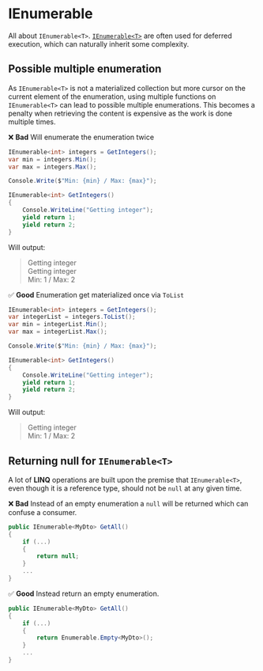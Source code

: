 # IEnumerable
All about `IEnumerable<T>`. [`IEnumerable<T>`](https://docs.microsoft.com/en-us/dotnet/api/system.collections.generic.ienumerable-1?view=net-6.0#:~:text=Without%20Iterator%20%3D%20206kb-,Remarks,%3E%20and%20ConcurrentStack.) are often used for deferred execution, which can naturally inherit some complexity.

## Possible multiple enumeration
As `IEnumerable<T>` is not a materialized collection but more cursor on the current element of the enumeration, using multiple functions on `IEnumerable<T>` can lead to possible multiple enumerations.
This becomes a penalty when retrieving the content is expensive as the work is done multiple times.

❌ **Bad** Will enumerate the enumeration twice
```csharp
IEnumerable<int> integers = GetIntegers();
var min = integers.Min();
var max = integers.Max();

Console.Write($"Min: {min} / Max: {max}");

IEnumerable<int> GetIntegers()
{
    Console.WriteLine("Getting integer");
    yield return 1;
    yield return 2;
}
```

Will output:
> Getting integer  
Getting integer  
Min: 1 / Max: 2

✅ **Good** Enumeration get materialized once via `ToList`
```csharp
IEnumerable<int> integers = GetIntegers();
var integerList = integers.ToList();
var min = integerList.Min();
var max = integerList.Max();

Console.Write($"Min: {min} / Max: {max}");

IEnumerable<int> GetIntegers()
{
    Console.WriteLine("Getting integer");
    yield return 1;
    yield return 2;
}
```

Will output:
> Getting integer  
Min: 1 / Max: 2

## Returning null for `IEnumerable<T>`
A lot of **LINQ** operations are built upon the premise that `IEnumerable<T>`, even though it is a reference type, should not be `null` at any given time.

❌ **Bad** Instead of an empty enumeration a `null` will be returned which can confuse a consumer.
```csharp
public IEnumerable<MyDto> GetAll()
{
    if (...)
    {
        return null;
    }
    ...
}
```

✅ **Good** Instead return an empty enumeration.
```csharp
public IEnumerable<MyDto> GetAll()
{
    if (...)
    {
        return Enumerable.Empty<MyDto>();
    }
    ...
}
```